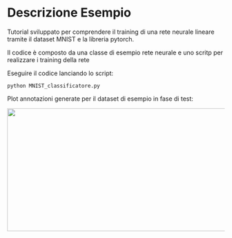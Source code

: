 # Descrizione Esempio 

Tutorial sviluppato per comprendere il training di una rete neurale lineare tramite il dataset MNIST e la libreria pytorch.

Il codice è composto da una classe di esempio rete neurale e uno scritp per realizzare i training della rete

Eseguire il codice lanciando lo script:

	python MNIST_classificatore.py

Plot annotazioni generate per il dataset di esempio in fase di test:

<img src="https://github.com/bellonemauro/Tutorial_corsoIFOA2021_big/blob/main/lezione10/Tutorials/MNIST_lineare/screen_result.png"  width="823" height="285" />
